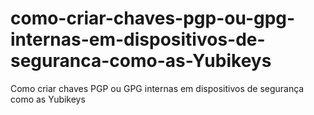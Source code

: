 # como-criar-chaves-pgp-ou-gpg-internas-em-dispositivos-de-seguranca-como-as-Yubikeys
Como criar chaves PGP ou GPG internas em dispositivos de segurança como as Yubikeys
